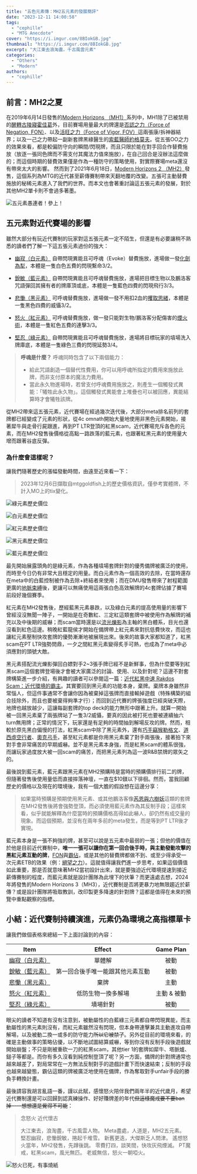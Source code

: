 ```yaml
---
title: "五色元素傳：MH2五元素的發展簡評"
date: "2023-12-11 14:00:58"
tags:
  - "cephille"
  - "MTG Anecdote"
cover: "https://i.imgur.com/8BIokGB.jpg"
thumbnail: "https://i.imgur.com/8BIokGB.jpg"
excerpt: "大江東去浪淘盡，千古風雲元素"
categories:
  - "Others"
  - "Modern"
authors:
  - "cephille"
---
```


## 前言：MH2之夏

在2019年6月14日發售的[Modern Horizons （MH1）](https://scryfall.com/sets/mh1?as=grid&order=set)系列中，MH1除了已被禁用的[醒轉古陵寢霍佳葛](https://cards.scryfall.io/large/front/0/0/0049e68d-0caf-474f-9523-dad343f1250a.jpg?16)外，目前賽場用量最大的牌還是[否認之力（Force of Negation, FON）](https://cards.scryfall.io/large/front/e/9/e9be371c-c688-44ad-ab71-bd4c9f242d58.jpg?1562201382)、以及[活旺之力（Force of Vigor, FOV）](https://cards.scryfall.io/large/front/0/1/017c415b-d635-43c6-92b8-8c95d1c4ff8d.jpg?1562202072)這兩張康/拆神器結界；以及一己之力帶起一副新套牌黑綠醫生的[索藍醫師約格莫夫](https://cards.scryfall.io/large/front/8/6/8690cbcc-f8fd-41f7-9e28-e61c12b04014.jpg?1665611812)。從五張OO之力的效果來看，都是較偏防守向的瞬間/閃現牌，而且只限於能在對手回合作替費施放（放逐一張同色牌而不需支付其魔法力值來施放），在自己回合是沒辦法這麼做的；而這個時期的替費效果僅是作為一種防守的策略使用，對實際賽場meta還沒有帶來太大的影響。
然而到了2021年6月18日，[Modern Horizons 2 （MH2）](https://scryfall.com/sets/mh2?as=grid&order=set)發售，這個系列為MTG的近代甚至薪傳賽制帶來天翻地覆的改變。五張可主動替費施放的秘稀元素進入了我們的世界。而本文也會著重討論這五張元素的發展，對於其他MH2單卡則不會過多著墨。

![五元素愚連者！參上！](https://i.imgur.com/DeoCZKd.jpg)

## 五元素對近代賽場的影響

雖然大部分有玩近代賽制的玩家對這五張元素一定不陌生，但還是有必要讓稍不熟悉的讀者們了解一下這五張元素過份的強大：

- [幽寂（白元素）](https://cards.scryfall.io/large/front/4/7/47a6234f-309f-4e03-9263-66da48b57153.jpg?1626094105)
  自帶閃現異能且可呼魂（Evoke）替費施放，進場做一發[化劍為犁](https://cards.scryfall.io/large/front/7/c/7cdee412-3519-4626-80ca-e3e431a604f0.jpg?1698988109)，本體是一隻白色五費的閃現繫命3/2。

- [銳敏（藍元素）](https://cards.scryfall.io/large/front/7/0/701256d5-1389-48b7-9581-d6037209bd06.jpg?1626095059)
  自帶閃現異能且可呼魂替費施放，進場把目標生物以及鵬洛客咒語彈回其擁有者的牌庫頂或底，本體是一隻藍色四費的閃現飛行3/3。

- [悲慟（黑元素）](https://cards.scryfall.io/large/front/e/6/e6befbc4-1320-4f26-bd9f-b1814fedda10.jpg?1626095577)
  可呼魂替費施放，進場做一發不用扣2血的[攫取思緒](https://cards.scryfall.io/large/front/b/2/b281a308-ab6b-47b6-bec7-632c9aaecede.jpg?1599706001)，本體是一隻黑色四費的威懾3/2。

- [怒火（紅元素）](https://cards.scryfall.io/large/front/b/d/bd281158-8180-40b9-a5b7-03cfc712d81a.jpg?1701690468)
  可呼魂替費施放，做一發只能對生物/鵬洛客分配傷害的[煙火術](https://cards.scryfall.io/large/front/5/1/51893dd5-e70f-44bb-85d4-e31480ba84d6.jpg?1562825154)，本體是一隻紅色五費的連擊3/3。

- [堅忍（綠元素）](https://cards.scryfall.io/large/front/e/b/eb0e0404-4846-4891-acfa-bd0951ecf9c6.jpg?1626097375)
  自帶閃現異能且可呼魂替費施放，進場將目標玩家的墳場洗入牌庫底，本體是一隻綠色三費的閃現延勢3/4。

> **呼魂是什麼？**
> 呼魂同時包含了以下兩個能力：
>
> - 給此咒語創造一個替代性費用，你可以用呼魂所指定的費用來施放此牌，而非支付原本的魔法力費用。
> - 當此永久物進場時，若曾支付呼魂費用施放之，則產生一個觸發式異能：「犧牲此永久物」。這個觸發式異能會上堆疊也可以被回應，異能結算時才會犧牲該牌。

從MH2帶來這五張元素，近代賽場在經過幾次迭代後，大部分meta排名前列的套牌都已經變成了元素的形狀，從4c omnath開始大量地使用非黑色元素開始，接著犀牛與走骨行屍跟進，再到PT LTR登頂的紅黑scam，近代賽場充斥各色的元素，而在MH2發售後價格從高點一路跌落的藍元素，也跟著紅黑元素的使用量大增而跟著谷底反彈。

### 為什麼會這樣呢？

讓我們隨著歷史的漲幅發動時間，由遠至近來看一下：

> 2023年12月6日擷取自mtggoldfish上的歷史價格資訊，僅參考實體牌，不計入MO上的tix變化。

![綠元素歷史價位](https://i.imgur.com/Y8lBXKS.jpg)

![白元素歷史價位](https://i.imgur.com/5QLPKs7.jpg)

![紅元素歷史價位](https://i.imgur.com/yEzVpGy.jpg)

![黑元素歷史價位](https://i.imgur.com/ZgZGLgZ.jpg)

![藍元素歷史價位](https://i.imgur.com/4LsaQaZ.jpg)

最先開始展露頭角的是綠元素，作為各種墳場套牌針對的優秀備牌被廣泛的使用，而時至今日仍有非常大且穩定的用量。而白元素作為一個高效的去除，在當時還存在meta中的白藍控制被作為去除+終結者來使用；而在DMU發售帶來了射程範圍更廣的[地脈束縛](https://cards.scryfall.io/large/front/3/c/3c3ac3dd-35db-447f-8674-37b4680a1ef7.jpg?1673306500)後，更讓可以無痛使用這兩張白色高效解牌的4c套牌佔據了賽場前段好幾個賽季。

紅元素在MH2發售後，歷經藍黑元素暴跌，以及綠白元素的提高使用量的影響下曾經沒沒無聞一陣子，一開始是在奇數紅、三定紅這類套牌中被使用作為解牌的補充以及中後期的威嚇；而scam當時還是以[流光爍影](https://cards.scryfall.io/large/front/2/d/2da5f3f8-5eef-498f-ba2c-2f3fbc3745aa.jpg?1562201088)為主軸的黑白體系，目光也還沒看到紅色這邊。稍晚紅藍龍侯才開始在備牌帶上紅元素來對抗低費快攻，而這也讓紅元素壓制快攻套牌的優勢漸漸地被展現出來。後來的故事大家都知道了，紅黑scam在PT LTR強勢問鼎，一夕之間紅黑元素變得炙手可熱，也成為了meta中必須應對的頭號大敵。

黑元素搭配流光爍影彈回白嫖對手2~3張手牌已經不是新鮮事，但為什麼要等到紅黑scam這個套牌登場後才會被大家廣泛的討論、使用、以及針對呢？這邊不對套牌構築進一步介紹，有興趣的讀者可以參閱這一篇：[近代紅黑中速 Rakdos Scam：近代環境的霸主](https://guildmagesforum.tw/Modern-Rakdos-Scam/)。其實要回到黑元素的功能本身，棄牌。棄牌本身雖然非常惱人，但這件事通常不會讓你因為被棄掉這張牌而直接輸掉遊戲（特殊構築的組合技除外，而且也要被棄得夠準才行）；而回到近代賽的牌張強度已經突破天際，地牌也越放越少，這讓每副套牌的top deck的能力無形中跟著上升。就算一開始被一回黑元素棄了兩張牌站了一隻3/2威懾，要真的因此被打死也要被連續抽六turn無用牌；正常的情況下，玩家還是有足夠的時間抽到解場反攻的牌。然而，相較於原先黑白偏慢的打法，紅黑scam中除了黑元素外，還有[巧手竊猴勒格文](https://cards.scryfall.io/large/front/a/9/a9738cda-adb1-47fb-9f4c-ecd930228c4d.jpg?1681963138)、[道西虛空行者](https://cards.scryfall.io/large/front/d/c/dce5db87-4a78-4b8d-b5c2-918ccd1ba4e3.jpg?1626095427)、[奧克弓手](https://cards.scryfall.io/large/front/7/c/7c024bae-5631-4e20-ac69-df392ac9e109.jpg?1686968669)，甚至紅元素都是你用黑元素棄了對手兩張後，接著拍下來對手會非常痛苦的早期威嚇。並不是黑元素本身強，而是紅黑scam的體系很強，而讓玩家過度放大被一回scam的痛苦，而把黑元素列為這一波R&B禁牌的眾矢之的。

最後說到藍元素，藍元素跟黑元素在MH2預購時是當時的預購價排行前二的牌，但隨著發售後使用量低而直接摔落神壇，一直在$10鎂以下徘徊。然而，當我回顧歷史的價格以及現在的環境後，我有一個大膽的假設想在這邊分享：

> 如果當時預購是預期使用黑元素、或其他鵬洛客像[芮恩與六樹妖](https://cards.scryfall.io/normal/front/4/a/4a706ecf-3277-40e3-871c-4ba4ead16e20.jpg?1582053605)這類的套牌在MH2發售後將會強勢登頂，而必須使用藍元素作為其反制手段；這樣來看，似乎就能解釋為什麼當時的預購價格高得如此嚇人，卻仍然有成交量的現象。而這個預期，並沒有在兩年多前的meta發生，而是等到PT LTR後才實現。

藍元素本身是一張不夠強的牌，甚至可以說是五元素中最弱的一張；但他的價值在於他是目前近代賽制中，**唯一一張可以讓你在第一回合後手時，與主動發動攻擊的黑紅元素互動的牌**，[FON](https://cards.scryfall.io/large/front/e/9/e9be371c-c688-44ad-ab71-bd4c9f242d58.jpg?1562201382)與[霸佔](https://cards.scryfall.io/large/front/d/c/dca0a9a8-5ebc-43a3-8450-420ab6b7b76e.jpg?1689996238)，或是其他的替費牌都做不到、或至少得承受一次元素ETB的效果（例：[絕望之力](https://cards.scryfall.io/large/front/8/f/8f497b0d-4448-4201-bd55-c147da1a216d.jpg?1562201644)）。這就值得讓我們進一步思考，如果這個價值如此重要，那是否就意味著MH2當初設計出來，就是要強迫近代環境提速到接近薪傳賽制的程度，而藍元素就是設計團隊為此埋下的伏筆？而更遠處去想，2024年將發售的Modern Horizons 3（MH3），近代賽制是否將更暴力地無限趨近於薪傳？或是設計團隊將吸取教訓，改印製更多降速的針對牌？這都是值得在未來的預覽中重點觀察的指標。

## 小結：近代賽制持續演進，元素仍為環境之高指標單卡

讓我們做個表格來總結一下上面討論到的內容：

|                                                      Item                                                       |              Effect              |  Game Plan  |
| :-------------------------------------------------------------------------------------------------------------: | :------------------------------: | :---------: |
| [幽寂（白元素）](https://cards.scryfall.io/large/front/4/7/47a6234f-309f-4e03-9263-66da48b57153.jpg?1626094105) |              單體解              |    被動     |
| [銳敏（藍元素）](https://cards.scryfall.io/large/front/7/0/701256d5-1389-48b7-9581-d6037209bd06.jpg?1626095059) | 第一回合後手唯一能跟其他元素互動 |    被動     |
| [悲慟（黑元素）](https://cards.scryfall.io/large/front/e/6/e6befbc4-1320-4f26-bd9f-b1814fedda10.jpg?1626095577) |               棄牌               |    主動     |
| [怒火（紅元素）](https://cards.scryfall.io/large/front/b/d/bd281158-8180-40b9-a5b7-03cfc712d81a.jpg?1701690468) |        低防生物一換多解場        | 主動 & 被動 |
| [堅忍（綠元素）](https://cards.scryfall.io/large/front/e/b/eb0e0404-4846-4891-acfa-bd0951ecf9c6.jpg?1626097375) |             墳場針對             |    被動     |

眼尖的讀者不知道有沒有注意到，被動屬性的白藍綠三元素都自帶閃現異能，而主動屬性的黑元素則沒有，而紅元素雖然沒有閃現，但本身帶連擊兼具主動進攻自帶解場，以及被動二換一或多的防守能力~~所以它被禁了~~。另外從目前的環境來看，的確是主動做事的策略佔優，以不斷地試圖結算威嚇，等到你沒有反制手段後遊戲就開始崩盤；不只是剛被重砍一刀的紅黑scam，其他tier 1的套牌如犀牛、塔脈爐、鎚子等都是。而你有多久沒看到純控制登頂了呢？另一方面，備牌的針對牌通常也越來越差了，對局常常在一方無法反制對手的遊戲計畫下而快速結束；反制的手段也越來越變態，霸佔這類的牌被廣泛地使用在備牌，作為奪取對手unfair手段的勝負手轉換計畫。

最後請容我胡言亂語一番，謹以此賦，感懷怒火陪伴我們兩年半的近代歲月，希望近代賽制還是可以回歸到認真練操作、好好賺牌差的年代~~但這樣魔戒要不要ban掉⋯⋯想想還是覺得不可能~~：

> 念怒火 近代懷古
>
> 大江東去，浪淘盡，千古風雲人物。
> Meta盡處，人道是，MH2五元素。
> 堅忍幽寂，悲慟銳敏，捲起千堆雪。
> 新舊更迭，大傑斯乏人問津。
> 遙想怒火當年，MH2發售，先蹲後跳。
> 零費打四，談笑間，快攻灰飛煙滅。
> PT魔戒，紅黑scam，風光無匹。
> 老威無信，怒火一朝啞火。

![怒火已死，有事燒紙](https://i.imgur.com/lqsySr3.jpg)
